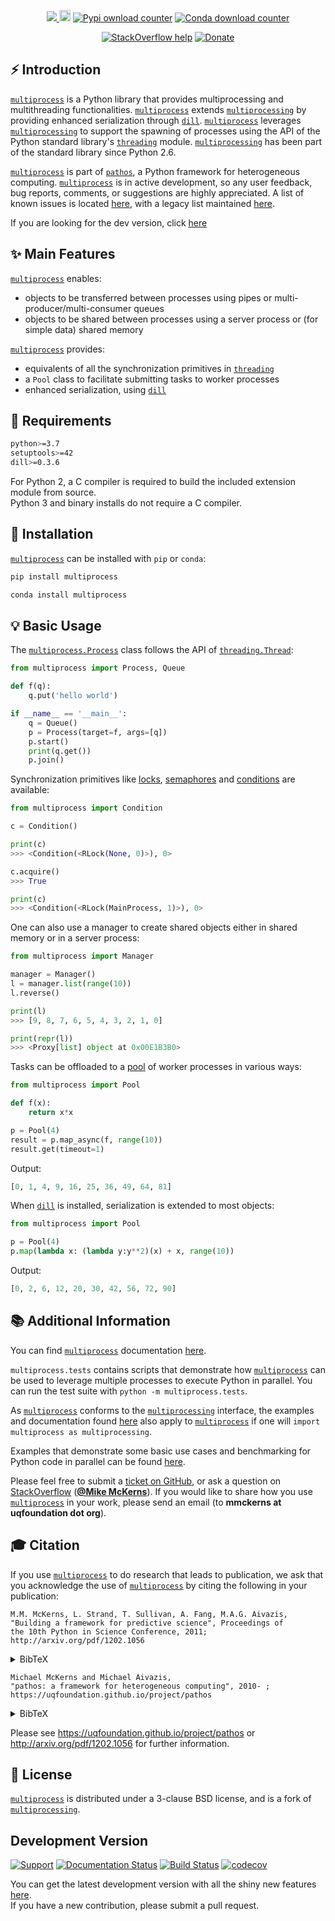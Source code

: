 <p align="center">
  <!-- Python -->
  <a href="https://www.python.org" alt="Python">
      <img src="https://badges.aleen42.com/src/python.svg" />
  </a>
  <!-- Version -->
  <a href="https://badge.fury.io/py/multiprocess"><img src="https://badge.fury.io/py/multiprocess.svg" alt="PyPI version" height="18"></a>
  <!-- Downloads -->
  <a href="https://pepy.tech/project/multiprocess"><img src="https://static.pepy.tech/personalized-badge/multiprocess?period=total&units=international_system&left_color=grey&right_color=blue&left_text=pypi%20downloads" alt="Pypi ownload counter"></a>
  <a href="https://anaconda.org/conda-forge/multiprocess"><img src="https://img.shields.io/conda/dn/conda-forge/multiprocess?color=blue&label=conda%20downloads" alt="Conda download counter"></a>
  </a>
</p>
<p align="center">
  <!-- StackOverflow -->
  <a href="https://stackoverflow.com/questions/tagged/multiprocess"><img src="https://img.shields.io/badge/stackoverflow-get%20help-black.svg" alt="StackOverflow help"></a>
  <!-- Donate -->
  <a href="http://www.uqfoundation.org/pages/donate.html"><img src="https://img.shields.io/badge/support-the%20UQ%20Foundation-purple.svg?style=flat&colorA=grey&colorB=purple" alt="Donate"></a>
  </a>
</p>

## ⚡️ Introduction
[`multiprocess`](https://github.com/uqfoundation/multiprocess) is a Python library that provides multiprocessing and multithreading functionalities. 
[`multiprocess`](https://github.com/uqfoundation/multiprocess) extends [`multiprocessing`](https://docs.python.org/3/library/multiprocessing.html) by providing enhanced serialization through [`dill`](https://github.com/uqfoundation/dill).
[`multiprocess`](https://github.com/uqfoundation/multiprocess) leverages [`multiprocessing`](https://docs.python.org/3/library/multiprocessing.html) to support the spawning of processes using the API of the Python standard library's [`threading`](https://docs.python.org/3/library/threading.html) module. 
[`multiprocessing`](https://docs.python.org/3/library/multiprocessing.html) has been part of the standard library since Python 2.6.

[`multiprocess`](https://github.com/uqfoundation/multiprocess) is part of [`pathos`](https://github.com/uqfoundation/pathos),  a Python framework for heterogeneous computing.
[`multiprocess`](https://github.com/uqfoundation/multiprocess) is in active development, so any user feedback, bug reports, comments,
or suggestions are highly appreciated. 
A list of known issues is located [here](https://github.com/uqfoundation/multiprocess/issues), with a legacy list maintained [here](https://uqfoundation.github.io/project/pathos/query).

If you are looking for the dev version, click [here](#development-version)

## ✨ Main Features
[`multiprocess`](https://github.com/uqfoundation/multiprocess) enables:

* objects to be transferred between processes using pipes or multi-producer/multi-consumer queues
* objects to be shared between processes using a server process or (for simple data) shared memory

[`multiprocess`](https://github.com/uqfoundation/multiprocess) provides:

* equivalents of all the synchronization primitives in [`threading`](https://docs.python.org/3/library/threading.html)
* a `Pool` class to facilitate submitting tasks to worker processes
* enhanced serialization, using [`dill`](https://github.com/uqfoundation/dill)

## 🔌 Requirements
```bash
python>=3.7
setuptools>=42
dill>=0.3.6
```

For Python 2, a C compiler is required to build the included extension module from source.  
Python 3 and binary installs do not require a C compiler.

## 💾 Installation 
[`multiprocess`](https://github.com/uqfoundation/multiprocess) can be installed with `pip` or `conda`:
```bash
pip install multiprocess
```
```bash
conda install multiprocess
```

## 💡 Basic Usage
The [``multiprocess.Process``](https://multiprocess.readthedocs.io/en/latest/multiprocess.html#module-multiprocess.process) class follows the API of [``threading.Thread``](https://docs.python.org/3/library/threading.html#thread-objects):


```python
from multiprocess import Process, Queue

def f(q):
    q.put('hello world')

if __name__ == '__main__':
    q = Queue()
    p = Process(target=f, args=[q])
    p.start()
    print(q.get())
    p.join()
```

Synchronization primitives like [locks](https://en.wikipedia.org/wiki/Lock_(computer_science)), [semaphores](https://en.wikipedia.org/wiki/Semaphore_(programming)) and [conditions](https://en.wikipedia.org/wiki/Conditional_(computer_programming)) are available:
```python
from multiprocess import Condition

c = Condition()

print(c)
>>> <Condition(<RLock(None, 0)>), 0>

c.acquire()
>>> True

print(c)
>>> <Condition(<RLock(MainProcess, 1)>), 0>
```

One can also use a manager to create shared objects either in shared memory or in a server process:

```python
from multiprocess import Manager

manager = Manager()
l = manager.list(range(10))
l.reverse()

print(l)
>>> [9, 8, 7, 6, 5, 4, 3, 2, 1, 0]

print(repr(l))
>>> <Proxy[list] object at 0x00E1B3B0>
```

Tasks can be offloaded to a [pool](https://en.wikipedia.org/wiki/Pool_(computer_science)) of worker processes in various ways:

```python
from multiprocess import Pool

def f(x):
    return x*x

p = Pool(4)
result = p.map_async(f, range(10))
result.get(timeout=1)
```
Output:
```python
[0, 1, 4, 9, 16, 25, 36, 49, 64, 81]
```

When [`dill`](https://github.com/uqfoundation/dill) is installed, serialization is extended to most objects:

```python
from multiprocess import Pool

p = Pool(4)
p.map(lambda x: (lambda y:y**2)(x) + x, range(10))
```
Output:
```python
[0, 2, 6, 12, 20, 30, 42, 56, 72, 90]
```

## 📚 Additional Information

You can find [`multiprocess`](https://github.com/uqfoundation/multiprocess) documentation [here](http://multiprocess.rtfd.io).

``multiprocess.tests`` contains scripts that demonstrate how [`multiprocess`](https://github.com/uqfoundation/multiprocess) can be used to leverage multiple processes to execute Python in parallel.
You can run the test suite with ``python -m multiprocess.tests``.

As [`multiprocess`](https://github.com/uqfoundation/multiprocess) conforms to the [`multiprocessing`](https://docs.python.org/3/library/multiprocessing.html) interface, the examples and documentation found [here](http://docs.python.org/library/multiprocessing.html) also apply to [`multiprocess`](https://github.com/uqfoundation/multiprocess) if one will ``import multiprocess as multiprocessing``.

Examples that demonstrate some basic use cases and benchmarking for Python code in parallel can be found [here](https://github.com/uqfoundation/multiprocess/tree/master/py3.11/examples).

Please feel free to submit a [ticket on GitHub](https://github.com/uqfoundation/multiprocess/issues/new), or ask a question on [StackOverflow](https://stackoverflow.com/users/2379433/mike-mckerns) ([**@Mike McKerns**](https://stackoverflow.com/users/2379433/mike-mckerns)). If you would like to share how you use [`multiprocess`](https://github.com/uqfoundation/multiprocess) in your work, please send an email (to **mmckerns at uqfoundation dot org**).


## 🎓 Citation
If you use [`multiprocess`](https://github.com/uqfoundation/multiprocess) to do research that leads to publication, we ask that you
acknowledge the use of [`multiprocess`](https://github.com/uqfoundation/multiprocess) by citing the following in your publication:

```
M.M. McKerns, L. Strand, T. Sullivan, A. Fang, M.A.G. Aivazis,
"Building a framework for predictive science", Proceedings of
the 10th Python in Science Conference, 2011;
http://arxiv.org/pdf/1202.1056
```
<details>
<summary>BibTeX</summary>

```bibtex
    @inproceedings{McKerns_1,
        author       = {Michael M. McKerns and
                        Leif Strand and
                        Tim Sullivan and
                        Alta Fang and
                        Michael A. G. Aivazis},
        title        = {Building a Framework for Predictive Science},
        booktitle    = {10th Python in Science Conference},
        year         = {2011},
        url          = {http://arxiv.org/pdf/1202.1056}
    }
```
</details>
  
```  
Michael McKerns and Michael Aivazis,
"pathos: a framework for heterogeneous computing", 2010- ;
https://uqfoundation.github.io/project/pathos
```

<details>
<summary>BibTeX</summary>
  
```bibtex
    @misc{McKerns_2,
        author       = {Michael M. McKerns and
                        Michael A. G. Aivazis},
        title        = {pathos: a framework for heterogeneous computing},
        year         = {2010},
        url          = {https://uqfoundation.github.io/project/pathos}
    }
```
</details> 



Please see https://uqfoundation.github.io/project/pathos or
http://arxiv.org/pdf/1202.1056 for further information.

## 📄 License
[`multiprocess`](https://github.com/uqfoundation/multiprocess) is distributed under a 3-clause BSD license, and is a fork of [`multiprocessing`](https://docs.python.org/3/library/multiprocessing.html).

## Development Version

[![Support](https://img.shields.io/badge/support-the%20UQ%20Foundation-purple.svg?style=flat&colorA=grey&colorB=purple)](http://www.uqfoundation.org/pages/donate.html)
[![Documentation Status](https://readthedocs.org/projects/multiprocess/badge/?version=latest)](https://multiprocess.readthedocs.io/en/latest/?badge=latest)
[![Build Status](https://travis-ci.com/uqfoundation/multiprocess.svg?label=build&logo=travis&branch=master)](https://travis-ci.com/github/uqfoundation/multiprocess)
[![codecov](https://codecov.io/gh/uqfoundation/multiprocess/branch/master/graph/badge.svg)](https://codecov.io/gh/uqfoundation/multiprocess)

You can get the latest development version with all the shiny new features [here](https://github.com/uqfoundation).  
If you have a new contribution, please submit a pull request.
